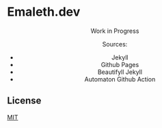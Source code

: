 # Emaleth.dev

<div style="text-align:center">
Work in Progress

Sources:
 - Jekyll
 - Github Pages
 - Beautifyll Jekyll
 - Automaton Github Action
</div>

## License
[MIT](https://choosealicense.com/licenses/mit/)

